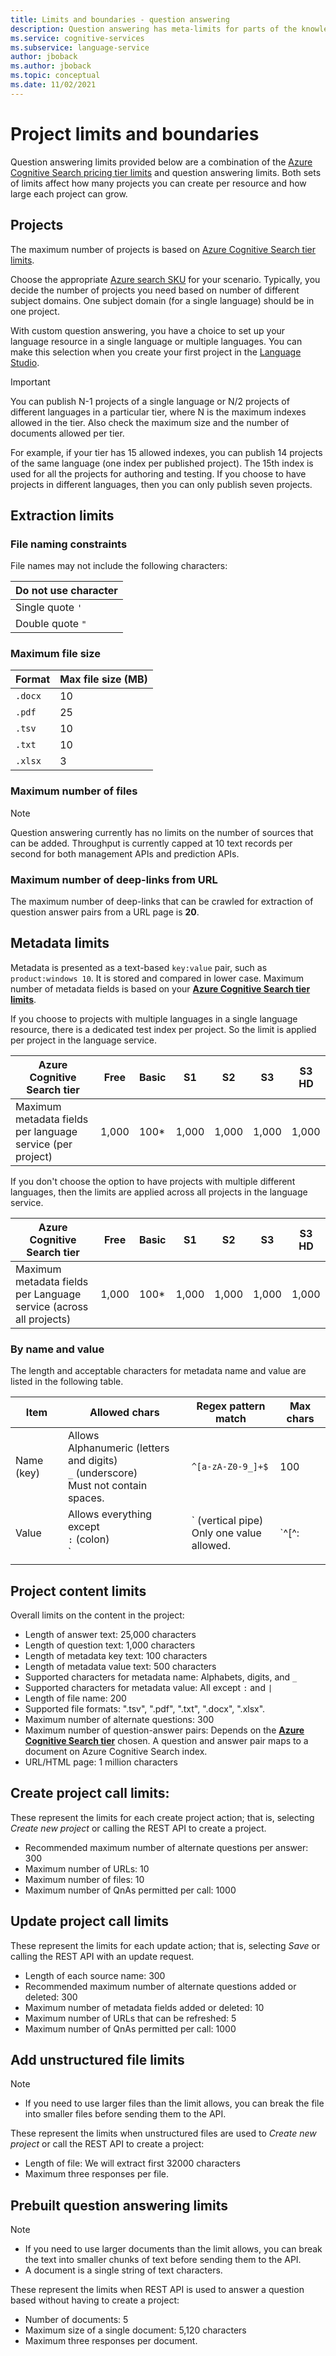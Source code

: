 ```yaml
---
title: Limits and boundaries - question answering
description: Question answering has meta-limits for parts of the knowledge base and service. It is important to keep your knowledge base within those limits in order to test and publish.
ms.service: cognitive-services
ms.subservice: language-service
author: jboback
ms.author: jboback
ms.topic: conceptual
ms.date: 11/02/2021
---
```


# Project limits and boundaries

Question answering limits provided below are a combination of the [Azure Cognitive Search pricing tier limits](../../../../search/search-limits-quotas-capacity.md) and question answering limits. Both sets of limits affect how many projects you can create per resource and how large each project can grow.

## Projects

The maximum number of projects is based on [Azure Cognitive Search tier limits](../../../../search/search-limits-quotas-capacity.md).

Choose the appropriate [Azure search SKU](https://azure.microsoft.com/pricing/details/search/) for your scenario. Typically, you decide the number of projects you need based on number of different subject domains. One subject domain (for a single language) should be in one project.

With custom question answering, you have a choice to set up your language resource in a single language or multiple languages. You can make this selection when you create your first project in the [Language Studio](https://language.azure.com/).

  > [!IMPORTANT]
  > You can publish N-1 projects of a single language or N/2 projects of different languages in a particular tier, where N is the maximum indexes allowed in the tier. Also check the maximum size and the number of documents allowed per tier.

For example, if your tier has 15 allowed indexes, you can publish 14 projects of the same language (one index per published project). The 15th index is used for all the projects for authoring and testing. If you choose to have projects in different languages, then you can only publish seven projects.


## Extraction limits

### File naming constraints

File names may not include the following characters:

|Do not use character|
|--|
|Single quote `'`|
|Double quote `"`|

### Maximum file size

|Format|Max file size (MB)|
|--|--|
|`.docx`|10|
|`.pdf`|25|
|`.tsv`|10|
|`.txt`|10|
|`.xlsx`|3|

### Maximum number of files

> [!NOTE]
> Question answering currently has no limits on the number of sources that can be added. Throughput is currently capped at 10 text records per second for both management APIs and prediction APIs.

### Maximum number of deep-links from URL

The maximum number of deep-links that can be crawled for extraction of question answer pairs from a URL page is **20**.

## Metadata limits

Metadata is presented as a text-based `key:value` pair, such as `product:windows 10`. It is stored and compared in lower case. Maximum number of metadata fields is based on your **[Azure Cognitive Search tier limits](../../../../search/search-limits-quotas-capacity.md)**.

If you choose to projects with multiple languages in a single language resource, there is a dedicated test index per project. So the limit is applied per project in the language service.

|**Azure Cognitive Search tier** | **Free** | **Basic** |**S1** | **S2**| **S3** |**S3 HD**|
|---|---|---|---|---|---|----|
|Maximum metadata fields per language service (per project)|1,000|100*|1,000|1,000|1,000|1,000|

If you don't choose the option to have projects with multiple different languages, then the limits are applied across all projects in the language service.

|**Azure Cognitive Search tier** | **Free** | **Basic** |**S1** | **S2**| **S3** |**S3 HD**|
|---|---|---|---|---|---|----|
|Maximum metadata fields per Language service (across all projects)|1,000|100*|1,000|1,000|1,000|1,000|

### By name and value

The length and acceptable characters for metadata name and value are listed in the following table.

|Item|Allowed chars|Regex pattern match|Max chars|
|--|--|--|--|
|Name (key)|Allows<br>Alphanumeric (letters and digits)<br>`_` (underscore)<br> Must not contain spaces.|`^[a-zA-Z0-9_]+$`|100|
|Value|Allows everything except<br>`:` (colon)<br>`|` (vertical pipe)<br>Only one value allowed.|`^[^:|]+$`|500|
|||||

## Project content limits
Overall limits on the content in the project:
* Length of answer text: 25,000 characters
* Length of question text: 1,000 characters
* Length of metadata key text: 100 characters
* Length of metadata value text: 500 characters
* Supported characters for metadata name: Alphabets, digits, and `_`
* Supported characters for metadata value: All except `:` and `|`
* Length of file name: 200
* Supported file formats: ".tsv", ".pdf", ".txt", ".docx", ".xlsx".
* Maximum number of alternate questions: 300
* Maximum number of question-answer pairs: Depends on the **[Azure Cognitive Search tier](../../../../search/search-limits-quotas-capacity.md#document-limits)** chosen. A question and answer pair maps to a document on Azure Cognitive Search index.
* URL/HTML page: 1 million characters

## Create project call limits:

These represent the limits for each create project action; that is, selecting *Create new project* or calling the REST API to create a project.

* Recommended maximum number of alternate questions per answer: 300
* Maximum number of URLs: 10
* Maximum number of files: 10
* Maximum number of QnAs permitted per call: 1000

## Update project call limits

These represent the limits for each update action; that is, selecting *Save* or calling the REST API with an update request.
* Length of each source name: 300
* Recommended maximum number of alternate questions added or deleted: 300
* Maximum number of metadata fields added or deleted: 10
* Maximum number of URLs that can be refreshed: 5
* Maximum number of QnAs permitted per call: 1000

## Add unstructured file limits

> [!NOTE]
> * If you need to use larger files than the limit allows, you can break the file into smaller files before sending them to the API. 

These represent the limits when unstructured files are used to *Create new project* or call the REST API to create a project:
* Length of file: We will extract first 32000 characters
* Maximum three responses per file.

## Prebuilt question answering limits

> [!NOTE]
> * If you need to use larger documents than the limit allows, you can break the text into smaller chunks of text before sending them to the API. 
> * A document is a single string of text characters.  

These represent the limits when REST API is used to answer a question based without having to create a project:
* Number of documents: 5
* Maximum size of a single document:  5,120 characters
* Maximum three responses per document.
